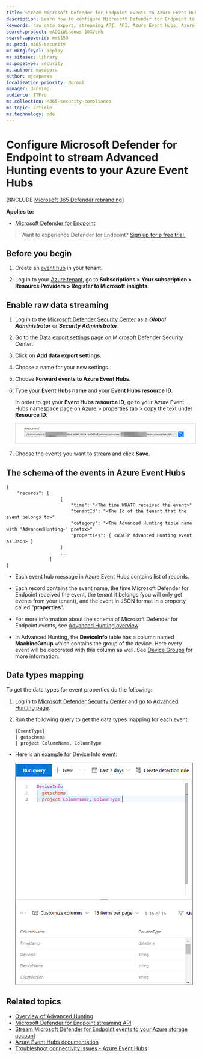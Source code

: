 ```yaml
---
title: Stream Microsoft Defender for Endpoint events to Azure Event Hubs
description: Learn how to configure Microsoft Defender for Endpoint to stream Advanced Hunting events to your Event Hub.
keywords: raw data export, streaming API, API, Azure Event Hubs, Azure storage, storage account, Advanced Hunting, raw data sharing
search.product: eADQiWindows 10XVcnh
search.appverid: met150
ms.prod: m365-security
ms.mktglfcycl: deploy
ms.sitesec: library
ms.pagetype: security
ms.author: macapara
author: mjcaparas
localization_priority: Normal
manager: dansimp
audience: ITPro
ms.collection: M365-security-compliance
ms.topic: article
ms.technology: mde
---
```


# Configure Microsoft Defender for Endpoint to stream Advanced Hunting events to your Azure Event Hubs

[!INCLUDE [Microsoft 365 Defender rebranding](../../includes/microsoft-defender.md)]


**Applies to:**

- [Microsoft Defender for Endpoint](https://go.microsoft.com/fwlink/?linkid=2154037)

> Want to experience Defender for Endpoint? [Sign up for a free trial.](https://www.microsoft.com/microsoft-365/windows/microsoft-defender-atp?ocid=docs-wdatp-configuresiem-abovefoldlink) 

## Before you begin

1. Create an [event hub](/azure/event-hubs/) in your tenant.

2. Log in to your [Azure tenant](https://ms.portal.azure.com/), go to **Subscriptions > Your subscription > Resource Providers > Register to **Microsoft.insights****.

## Enable raw data streaming

1. Log in to the [Microsoft Defender Security Center](https://securitycenter.windows.com) as a ***Global Administrator*** or ***Security Administrator***.

2. Go to the [Data export settings page](https://securitycenter.windows.com/interoperability/dataexport) on Microsoft Defender Security Center.

3. Click on **Add data export settings**.

4. Choose a name for your new settings.

5. Choose **Forward events to Azure Event Hubs**.

6. Type your **Event Hubs name** and your **Event Hubs resource ID**.

   In order to get your **Event Hubs resource ID**, go to your Azure Event Hubs namespace page on [Azure](https://ms.portal.azure.com/) > properties tab > copy the text under **Resource ID**:

   ![Image of event hub resource Id1](images/event-hub-resource-id.png)

7. Choose the events you want to stream and click **Save**.

## The schema of the events in Azure Event Hubs

```
{
	"records": [
					{
						"time": "<The time WDATP received the event>"
						"tenantId": "<The Id of the tenant that the event belongs to>"
						"category": "<The Advanced Hunting table name with 'AdvancedHunting-' prefix>"
						"properties": { <WDATP Advanced Hunting event as Json> }
					}
					...
				]
}
```

- Each event hub message in Azure Event Hubs contains list of records.

- Each record contains the event name, the time Microsoft Defender for Endpoint received the event, the tenant it belongs (you will only get events from your tenant), and the event in JSON format in a property called "**properties**".

- For more information about the schema of Microsoft Defender for Endpoint events, see [Advanced Hunting overview](advanced-hunting-overview.md).

- In Advanced Hunting, the **DeviceInfo** table has a column named **MachineGroup** which contains the group of the device. Here every event will be decorated with this column as well. See [Device Groups](machine-groups.md) for more information.

## Data types mapping

To get the data types for event properties do the following:

1. Log in to [Microsoft Defender Security Center](https://securitycenter.windows.com) and go to [Advanced Hunting page](https://securitycenter.windows.com/hunting-package).

2. Run the following query to get the data types mapping for each event:
 
   ```
   {EventType}
   | getschema
   | project ColumnName, ColumnType 
   ```

- Here is an example for Device Info event: 

  ![Image of event hub resource Id2](images/machine-info-datatype-example.png)

## Related topics
- [Overview of Advanced Hunting](advanced-hunting-overview.md)
- [Microsoft Defender for Endpoint streaming API](raw-data-export.md)
- [Stream Microsoft Defender for Endpoint events to your Azure storage account](raw-data-export-storage.md)
- [Azure Event Hubs documentation](/azure/event-hubs/)
- [Troubleshoot connectivity issues - Azure Event Hubs](/azure/event-hubs/troubleshooting-guide)
